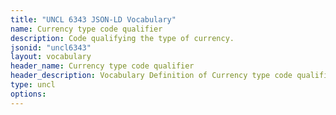 ```yaml
---
title: "UNCL 6343 JSON-LD Vocabulary"
name: Currency type code qualifier
description: Code qualifying the type of currency.
jsonid: "uncl6343"
layout: vocabulary
header_name: Currency type code qualifier
header_description: Vocabulary Definition of Currency type code qualifier semantics in HTML format. JSON-LD format is available at [uncl6343.jsonld](/vocabulary/uncl6343.jsonld)
type: uncl
options:
---
```

